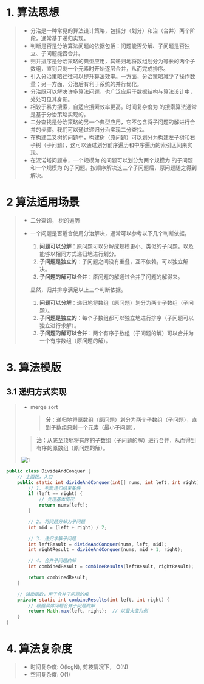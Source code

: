 # 1. 算法思想

> - 分治是一种常见的算法设计策略，包括分（划分）和治（合并）两个阶段，通常基于递归实现。
> - 判断是否是分治算法问题的依据包括：问题能否分解、子问题是否独立、子问题能否合并。
> - 归并排序是分治策略的典型应用，其递归地将数组划分为等长的两个子数组，直到只剩一个元素时开始逐层合并，从而完成排序。
> - 引入分治策略往往可以提升算法效率。一方面，分治策略减少了操作数量；另一方面，分治后有利于系统的并行优化。
> - 分治既可以解决许多算法问题，也广泛应用于数据结构与算法设计中，处处可见其身影。
> - 相较于暴力搜索，自适应搜索效率更高。时间复杂度为 的搜索算法通常是基于分治策略实现的。
> - 二分查找是分治策略的另一个典型应用，它不包含将子问题的解进行合并的步骤。我们可以通过递归分治实现二分查找。
> - 在构建二叉树的问题中，构建树（原问题）可以划分为构建左子树和右子树（子问题），这可以通过划分前序遍历和中序遍历的索引区间来实现。
> - 在汉诺塔问题中，一个规模为 的问题可以划分为两个规模为 的子问题和一个规模为 的子问题。按顺序解决这三个子问题后，原问题随之得到解决。

# 2 算法适用场景

> - 二分查询， 树的遍历
>
> - 一个问题是否适合使用分治解决，通常可以参考以下几个判断依据。
>
>   1. **问题可以分解**：原问题可以分解成规模更小、类似的子问题，以及能够以相同方式递归地进行划分。
>   2. **子问题是独立的**：子问题之间没有重叠，互不依赖，可以独立解决。
>   3. **子问题的解可以合并**：原问题的解通过合并子问题的解得来。
>
>   显然，归并排序满足以上三个判断依据。
>
>   1. **问题可以分解**：递归地将数组（原问题）划分为两个子数组（子问题）。
>   2. **子问题是独立的**：每个子数组都可以独立地进行排序（子问题可以独立进行求解）。
>   3. **子问题的解可以合并**：两个有序子数组（子问题的解）可以合并为一个有序数组（原问题的解）。

# 3. 算法模版

## 3.1 递归方式实现

> - merge sort
>
>   > **分**：递归地将原数组（原问题）划分为两个子数组（子问题），直到子数组只剩一个元素（最小子问题）。
>  >
>   > **治**：从底至顶地将有序的子数组（子问题的解）进行合并，从而得到有序的原数组（原问题的解）。
>
>   ![1](/Users/zhiyongjing/Repo/algorithm/src/main/resources/algorithm/Divide_And_Conquer.assets/1.png)

~~~java
public class DivideAndConquer {
    // 主函数，入口
    public static int divideAndConquer(int[] nums, int left, int right) {
        // 1. 判断递归结束条件
        if (left == right) {
            // 处理基本情况
            return nums[left];
        }

        // 2. 将问题分解为子问题
        int mid = (left + right) / 2;

        // 3. 递归求解子问题
        int leftResult = divideAndConquer(nums, left, mid);
        int rightResult = divideAndConquer(nums, mid + 1, right);

        // 4. 合并子问题的解
        int combinedResult = combineResults(leftResult, rightResult);

        return combinedResult;
    }

    // 辅助函数，用于合并子问题的解
    private static int combineResults(int left, int right) {
        // 根据具体问题合并子问题的解
        return Math.max(left, right);  // 以最大值为例
    }
}
~~~



# 4. 算法复杂度

> - 时间复杂度: O(logN), 剪枝情况下， O(N)
> - 空间复杂度: O(1)

